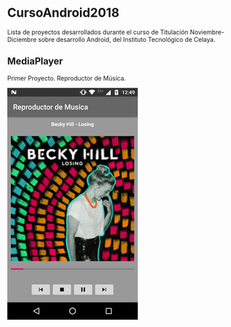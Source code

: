 # CursoAndroid2018

Lista de proyectos desarrollados durante el curso de Titulación Noviembre-Diciembre sobre desarrollo Android, del Instituto Tecnológico de Celaya.

## MediaPlayer

Primer Proyecto. Reproductor de Música.

<img src="MediaPlayer.png" width="300px"/>


